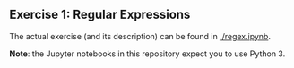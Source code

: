 ## Exercise 1: Regular Expressions

The actual exercise (and its description) can be found in [./regex.ipynb](regex.ipynb).

**Note**: the Jupyter notebooks in this repository expect you to use Python 3.
